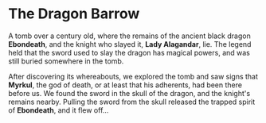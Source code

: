 # The Dragon Barrow

A tomb over a century old, where the remains of the ancient black dragon **Ebondeath**, and the knight who slayed it, **Lady Alagandar**, lie. The legend held that the sword used to slay the dragon has magical powers, and was still buried somewhere in the tomb.

After discovering its whereabouts, we explored the tomb and saw signs that **Myrkul**, the god of death, or at least that his adherents, had been there before us. We found the sword in the skull of the dragon, and the knight's remains nearby. Pulling the sword from the skull released the trapped spirit of **Ebondeath**, and it flew off...
